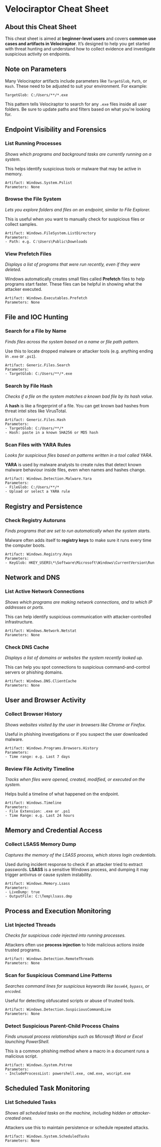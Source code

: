 # Velociraptor Cheat Sheet

## **About this Cheat Sheet**

This cheat sheet is aimed at **beginner-level users** and covers **common use cases and artifacts in Velociraptor**. It’s designed to help you get started with threat hunting and understand how to collect evidence and investigate suspicious activity on endpoints.

## **Note on Parameters**

Many Velociraptor artifacts include parameters like `TargetGlob`, `Path`, or `Hash`. These need to be adjusted to suit your environment. For example:

```
TargetGlob: C:/Users/**/*.exe
```

This pattern tells Velociraptor to search for any `.exe` files inside all user folders. Be sure to update paths and filters based on what you're looking for.

## Endpoint Visibility and Forensics

### **List Running Processes**

*Shows which programs and background tasks are currently running on a system.*

This helps identify suspicious tools or malware that may be active in memory.

```
Artifact: Windows.System.Pslist
Parameters: None
```

### **Browse the File System**

*Lets you explore folders and files on an endpoint, similar to File Explorer.*

This is useful when you want to manually check for suspicious files or collect samples.

```
Artifact: Windows.FileSystem.ListDirectory
Parameters:
- Path: e.g. C:\Users\Public\Downloads
```

### **View Prefetch Files**

*Displays a list of programs that were run recently, even if they were deleted.*

Windows automatically creates small files called **Prefetch** files to help programs start faster. These files can be helpful in showing what the attacker executed.

```
Artifact: Windows.Executables.Prefetch
Parameters: None
```

## File and IOC Hunting

### **Search for a File by Name**

*Finds files across the system based on a name or file path pattern.*

Use this to locate dropped malware or attacker tools (e.g. anything ending in `.exe` or `.ps1`).

```
Artifact: Generic.Files.Search
Parameters:
- TargetGlob: C:/Users/**/*.exe
```

### **Search by File Hash**

*Checks if a file on the system matches a known bad file by its hash value.*

A **hash** is like a fingerprint of a file. You can get known bad hashes from threat intel sites like VirusTotal.

```
Artifact: Generic.Files.Hash
Parameters:
- TargetGlob: C:/Users/**/*
- Hash: paste in a known SHA256 or MD5 hash
```

### **Scan Files with YARA Rules**

*Looks for suspicious files based on patterns written in a tool called YARA.*

**YARA** is used by malware analysts to create rules that detect known malware behaviour inside files, even when names and hashes change.

```
Artifact: Windows.Detection.Malware.Yara
Parameters:
- FileGlob: C:/Users/**/*
- Upload or select a YARA rule
```

## Registry and Persistence

### **Check Registry Autoruns**

*Finds programs that are set to run automatically when the system starts.*

Malware often adds itself to **registry keys** to make sure it runs every time the computer boots.

```
Artifact: Windows.Registry.Keys
Parameters:
- KeyGlob: HKEY_USERS\*\Software\Microsoft\Windows\CurrentVersion\Run
```

## Network and DNS

### **List Active Network Connections**

*Shows which programs are making network connections, and to which IP addresses or ports.*

This can help identify suspicious communication with attacker-controlled infrastructure.

```
Artifact: Windows.Network.Netstat
Parameters: None
```

### **Check DNS Cache**

*Displays a list of domains or websites the system recently looked up.*

This can help you spot connections to suspicious command-and-control servers or phishing domains.

```
Artifact: Windows.DNS.ClientCache
Parameters: None
```

## User and Browser Activity

### **Collect Browser History**

*Shows websites visited by the user in browsers like Chrome or Firefox.*

Useful in phishing investigations or if you suspect the user downloaded malware.

```
Artifact: Windows.Programs.Browsers.History
Parameters:
- Time range: e.g. Last 7 days
```

### **Review File Activity Timeline**

*Tracks when files were opened, created, modified, or executed on the system.*

Helps build a timeline of what happened on the endpoint.

```
Artifact: Windows.Timeline
Parameters:
- File Extension: .exe or .ps1
- Time Range: e.g. Last 24 hours
```

## Memory and Credential Access

### **Collect LSASS Memory Dump**

*Captures the memory of the LSASS process, which stores login credentials.*

Used during incident response to check if an attacker tried to extract passwords. **LSASS** is a sensitive Windows process, and dumping it may trigger antivirus or cause system instability.

```
Artifact: Windows.Memory.Lsass
Parameters:
- LiveDump: true
- OutputFile: C:\Temp\lsass.dmp
```

## Process and Execution Monitoring

### **List Injected Threads**

*Checks for suspicious code injected into running processes.*

Attackers often use **process injection** to hide malicious actions inside trusted programs.

```
Artifact: Windows.Detection.RemoteThreads
Parameters: None
```

### **Scan for Suspicious Command Line Patterns**

*Searches command lines for suspicious keywords like `base64`, `bypass`, or `encoded`.*

Useful for detecting obfuscated scripts or abuse of trusted tools.

```
Artifact: Windows.Detection.SuspiciousCommandLine
Parameters: None
```

### **Detect Suspicious Parent-Child Process Chains**

*Finds unusual process relationships such as Microsoft Word or Excel launching PowerShell.*

This is a common phishing method where a macro in a document runs a malicious script.

```
Artifact: Windows.System.Pstree
Parameters:
- IncludeProcessList: powershell.exe, cmd.exe, wscript.exe
```

## Scheduled Task Monitoring

### **List Scheduled Tasks**

*Shows all scheduled tasks on the machine, including hidden or attacker-created ones.*

Attackers use this to maintain persistence or schedule repeated attacks.

```
Artifact: Windows.System.ScheduledTasks
Parameters: None
```
